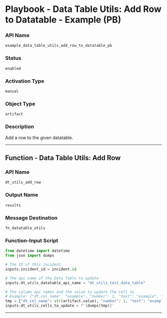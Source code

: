 <!--
    DO NOT MANUALLY EDIT THIS FILE
    THIS FILE IS AUTOMATICALLY GENERATED WITH resilient-sdk codegen
    Generated with resilient-sdk v49.0.4423
-->

# Playbook - Data Table Utils: Add Row to Datatable - Example (PB)

### API Name
`example_data_table_utils_add_row_to_datatable_pb`

### Status
`enabled`

### Activation Type
`manual`

### Object Type
`artifact`

### Description
Add a row to the given datatable.


---
## Function - Data Table Utils: Add Row

### API Name
`dt_utils_add_row`

### Output Name
`results`

### Message Destination
`fn_datatable_utils`

### Function-Input Script
```python
from datetime import datetime
from json import dumps

# The ID of this incident
inputs.incident_id = incident.id

# The api name of the Data Table to update
inputs.dt_utils_datatable_api_name = "dt_utils_test_data_table"

# The column api names and the value to update the cell to
# Example: {"dt_col_name": "example", "number": 1, "text": "example", "datetime": Date().getTime(), "boolean": True, "select": "1", "multi_select": ["a", "b"]}
tmp = {"dt_col_name": str(artifact.value), "number": 1, "text": "example add row", "datetime": int(datetime.now().timestamp()*1000), "boolean": True, "select": "1", "multi_select": ["a", "b"]}
inputs.dt_utils_cells_to_update = f'{dumps(tmp)}'
```

---


